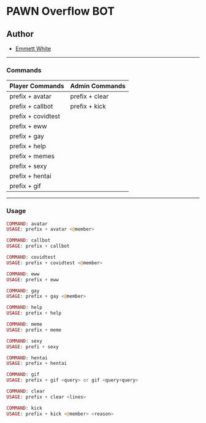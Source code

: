 # PAWN Overflow BOT
## Author
- [Emmett White](https://github.com/emmett-white)

---
### Commands

| Player Commands | Admin Commands |
|--|--|
| prefix + avatar | prefix + clear |
| prefix + callbot | prefix + kick |
| prefix + covidtest
| prefix + eww
| prefix + gay
| prefix + help
| prefix + memes
| prefix + sexy
| prefix + hentai
| prefix + gif

---
### Usage
```php
COMMAND: avatar
USAGE: prefix + avatar <@member>

COMMAND: callbot
USAGE: prefix + callbot

COMMAND: covidtest
USAGE: prefix + covidtest <@member>

COMMAND: eww
USAGE: prefix + eww

COMMAND: gay
USAGE: prefix + gay <@member>

COMMAND: help
USAGE: prefix + help

COMMAND: meme
USAGE: prefix + meme

COMMAND: sexy
USAGE: prefi + sexy

COMMAND: hentai
USAGE: prefix + hentai

COMMAND: gif
USAGE: prefix + gif <query> or gif <query+query>

COMMAND: clear
USAGE: prefix + clear <lines>

COMMAND: kick
USAGE: prefix + kick <@member> <reason>
```